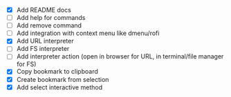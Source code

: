 - [x] Add README docs
- [ ] Add help for commands
- [ ] Add remove command
- [ ] Add integration with context menu like dmenu/rofi
- [x] Add URL interpreter
- [ ] Add FS interpreter
- [ ] Add interpreter action (open in browser for URL, in terminal/file manager for FS)
- [x] Copy bookmark to clipboard
- [x] Create bookmark from selection
- [x] Add select interactive method